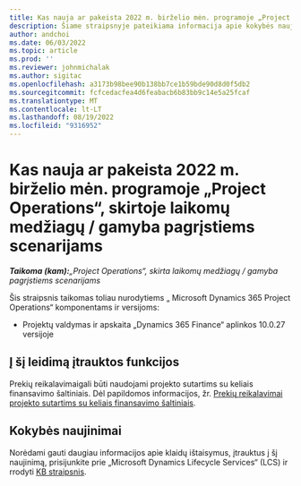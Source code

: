 ```yaml
---
title: Kas nauja ar pakeista 2022 m. birželio mėn. programoje „Project Operations“, skirtoje laikomų medžiagų / gamyba pagrįstiems scenarijams
description: Šiame straipsnyje pateikiama informacija apie kokybės naujinimus, pasiekiamus 2022 m. birželio mėn. „Project Operations”, skirtos laikomų medžiagų / gamyba pagrįstiems scenarijams, leidime.
author: andchoi
ms.date: 06/03/2022
ms.topic: article
ms.prod: ''
ms.reviewer: johnmichalak
ms.author: sigitac
ms.openlocfilehash: a3173b98bee90b138bb7ce1b59bde90d8d0f5db2
ms.sourcegitcommit: fcfcedacfea4d6feabacb6b83bb9c14e5a25fcaf
ms.translationtype: MT
ms.contentlocale: lt-LT
ms.lasthandoff: 08/19/2022
ms.locfileid: "9316952"
---
```

# <a name="whats-new-or-changed-in-project-operations-june-2022-for-stockedproduction-based-scenarios"></a>Kas nauja ar pakeista 2022 m. birželio mėn. programoje „Project Operations“, skirtoje laikomų medžiagų / gamyba pagrįstiems scenarijams

_**Taikoma (kam):**„Project Operations“, skirta laikomų medžiagų / gamyba pagrįstiems scenarijams_

Šis straipsnis taikomas toliau nurodytiems „ Microsoft Dynamics 365 Project Operations“ komponentams ir versijoms:

- Projektų valdymas ir apskaita „Dynamics 365 Finance“ aplinkos 10.0.27 versijoje

## <a name="features-included-in-this-release"></a>Į šį leidimą įtrauktos funkcijos

Prekių reikalavimaigali būti naudojami projekto sutartims su keliais finansavimo šaltiniais. Dėl papildomos informacijos, žr. [Prekių reikalavimai projekto sutartims su keliais finansavimo šaltiniais](../multiple-funding-sources-item-req.md).

## <a name="quality-updates"></a>Kokybės naujinimai

Norėdami gauti daugiau informacijos apie klaidų ištaisymus, įtrauktus į šį naujinimą, prisijunkite prie „Microsoft Dynamics Lifecycle Services“ (LCS) ir rrodyti [KB straipsnis](https://fix.lcs.dynamics.com/Issue/Details?bugId=673271).
